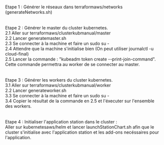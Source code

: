 <br>Etape 1 :</b> Générer le réseaux dans terraformaws/networks (generateNetworks.sh)<br/><br/>
<br>Etape 2 :</b> Générer le master du cluster kubernetes.<br/>
    2.1 Aller sur terraformaws/clusterkubmanual/master<br/>
    2.2 Lancer generatemaster.sh<br/>
    2.3 Se connecter à la machine et faire un sudo su -<br/>
    2.4 Attendre que la machine s'initialise bien (On peut utiliser journalctl -u cloud-final)<br/>
    2.5 Lancer la commande : "kubeadm token create --print-join-command". Cette commande permettra au worker de se connecter au master.<br/><br/>
<br>Etape 3 :</b> Générer les workers du cluster kubernetes.<br/>
    3.1 Aller sur terraformaws/clusterkubmanual/worker<br/>
    2.2 Lancer generateworker.sh<br/>
    3.3 Se connecter à la machine et faire un sudo su -<br/>
    3.4 Copier le résultat de la commande en 2.5 et l'éxecuter sur l'ensemble des workers.<br/><br/>
<br>Etape 4 :</b> Initialiser l'application station dans le cluster : <br/>
    Aller sur kubernetesaws/helm et lancer launchStationChart.sh afin que le cluster s'initialise avec l'application station et les add-ons necéssaires pour l'application.<br/><br/>
